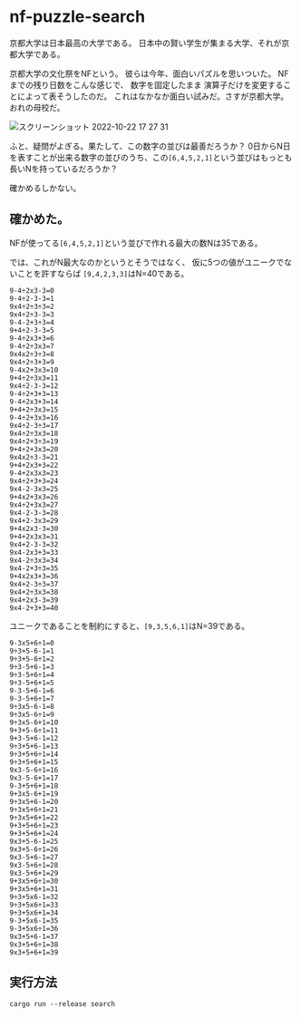 # nf-puzzle-search

京都大学は日本最高の大学である。
日本中の賢い学生が集まる大学、それが京都大学である。

京都大学の文化祭をNFという。
彼らは今年、面白いパズルを思いついた。
NFまでの残り日数をこんな感じで、
数字を固定したまま
演算子だけを変更することによって表そうしたのだ。
これはなかなか面白い試みだ。さすが京都大学。おれの母校だ。

![スクリーンショット 2022-10-22 17 27 31](https://user-images.githubusercontent.com/785824/197329435-733d1312-296d-4a49-8a1d-997562edc9dd.png)

ふと、疑問がよぎる。果たして、この数字の並びは最善だろうか？
0日からN日を表すことが出来る数字の並びのうち、この`[6,4,5,2,1]`という並びはもっとも長いNを持っているだろうか？

確かめるしかない。

## 確かめた。

NFが使ってる`[6,4,5,2,1]`という並びで作れる最大の数Nは35である。

では、これがN最大なのかというとそうではなく、
仮に5つの値がユニークでないことを許すならば
`[9,4,2,3,3]`はN=40である。

```
9-4÷2x3-3=0
9-4÷2-3-3=1
9x4÷2÷3÷3=2
9x4÷2÷3-3=3
9-4-2+3÷3=4
9+4÷2-3-3=5
9-4÷2x3+3=6
9-4÷2÷3x3=7
9x4x2÷3÷3=8
9x4÷2÷3+3=9
9-4x2+3x3=10
9+4÷2÷3x3=11
9x4÷2-3-3=12
9-4÷2+3+3=13
9-4+2x3+3=14
9+4+2÷3x3=15
9-4÷2+3x3=16
9x4÷2-3÷3=17
9x4÷2÷3x3=18
9x4÷2+3÷3=19
9+4÷2+3x3=20
9x4x2÷3-3=21
9+4+2x3+3=22
9-4+2x3x3=23
9x4÷2+3+3=24
9x4-2-3x3=25
9+4x2+3x3=26
9x4÷2+3x3=27
9x4-2-3-3=28
9x4+2-3x3=29
9+4x2x3-3=30
9+4+2x3x3=31
9x4+2-3-3=32
9x4-2x3+3=33
9x4-2÷3x3=34
9x4-2+3÷3=35
9+4x2x3+3=36
9x4+2-3÷3=37
9x4+2÷3x3=38
9x4+2x3-3=39
9x4-2+3+3=40
```

ユニークであることを制約にすると、`[9,3,5,6,1]`はN=39である。

```
9-3x5+6÷1=0
9÷3+5-6-1=1
9÷3+5-6÷1=2
9÷3-5+6-1=3
9÷3-5+6÷1=4
9÷3-5+6+1=5
9-3-5+6-1=6
9-3-5+6÷1=7
9÷3x5-6-1=8
9÷3x5-6÷1=9
9÷3x5-6+1=10
9+3+5-6÷1=11
9+3-5+6-1=12
9÷3+5+6-1=13
9÷3+5+6÷1=14
9÷3+5+6+1=15
9x3-5-6÷1=16
9x3-5-6+1=17
9-3+5+6+1=18
9+3x5-6+1=19
9÷3x5+6-1=20
9÷3x5+6÷1=21
9÷3x5+6+1=22
9+3+5+6÷1=23
9+3+5+6+1=24
9x3+5-6-1=25
9x3+5-6÷1=26
9x3-5+6-1=27
9x3-5+6÷1=28
9x3-5+6+1=29
9+3x5+6÷1=30
9+3x5+6+1=31
9÷3+5x6-1=32
9÷3+5x6÷1=33
9÷3+5x6+1=34
9-3+5x6-1=35
9-3+5x6÷1=36
9x3+5+6-1=37
9x3+5+6÷1=38
9x3+5+6+1=39
```

## 実行方法

`cargo run --release search`
